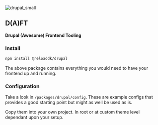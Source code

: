 ![drupal_small](https://figmage.com/images/IPdWAod-s1xzh1NEJAZSF.png)

## D(A)FT

**Drupal (Awesome) Frontend Tooling**

### Install

```sh
npm install @reloaddk/drupal
```

The above package contains everything you would need to have your frontend up
and running.

### Configuration

Take a look in `/packages/drupal/config`. These are example configs that provides
a good starting point but might as well be used as is.

Copy them into your own project. In root or at custom theme level dependant upon
your setup.
